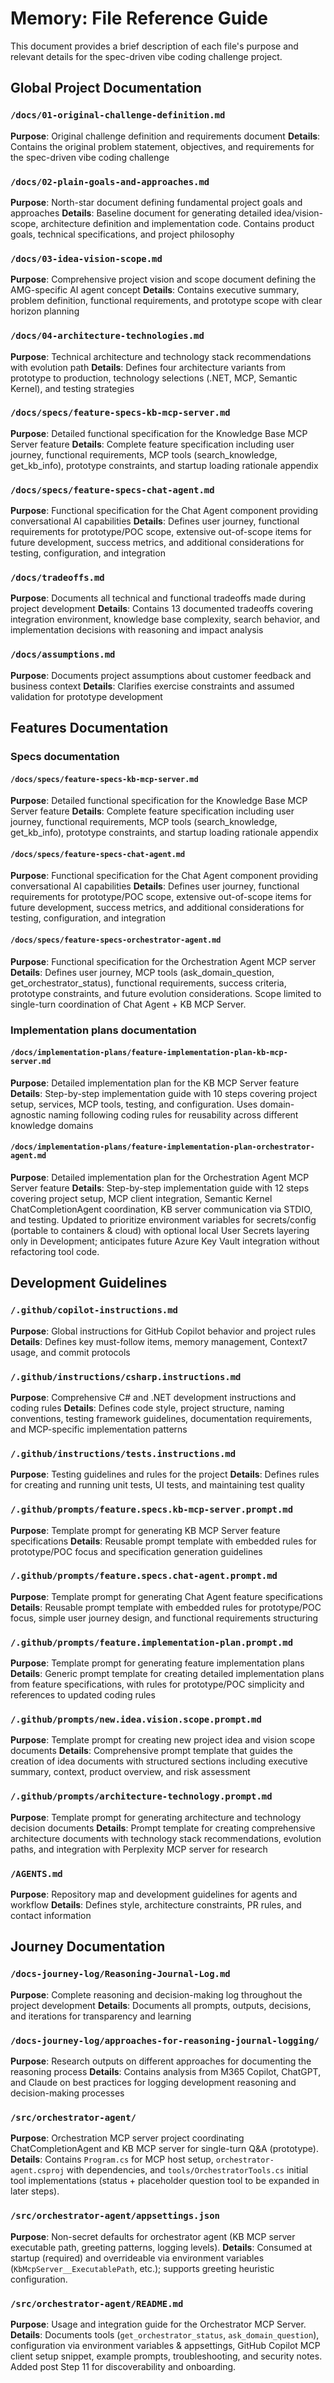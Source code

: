 # Memory: File Reference Guide

This document provides a brief description of each file's purpose and relevant details for the spec-driven vibe coding challenge project.

## Global Project Documentation

### `/docs/01-original-challenge-definition.md`
**Purpose**: Original challenge definition and requirements document
**Details**: Contains the original problem statement, objectives, and requirements for the spec-driven vibe coding challenge

### `/docs/02-plain-goals-and-approaches.md`
**Purpose**: North-star document defining fundamental project goals and approaches
**Details**: Baseline document for generating detailed idea/vision-scope, architecture definition and implementation code. Contains product goals, technical specifications, and project philosophy

### `/docs/03-idea-vision-scope.md`
**Purpose**: Comprehensive project vision and scope document defining the AMG-specific AI agent concept
**Details**: Contains executive summary, problem definition, functional requirements, and prototype scope with clear horizon planning

### `/docs/04-architecture-technologies.md`  
**Purpose**: Technical architecture and technology stack recommendations with evolution path
**Details**: Defines four architecture variants from prototype to production, technology selections (.NET, MCP, Semantic Kernel), and testing strategies

### `/docs/specs/feature-specs-kb-mcp-server.md`
**Purpose**: Detailed functional specification for the Knowledge Base MCP Server feature
**Details**: Complete feature specification including user journey, functional requirements, MCP tools (search_knowledge, get_kb_info), prototype constraints, and startup loading rationale appendix

### `/docs/specs/feature-specs-chat-agent.md`
**Purpose**: Functional specification for the Chat Agent component providing conversational AI capabilities
**Details**: Defines user journey, functional requirements for prototype/POC scope, extensive out-of-scope items for future development, success metrics, and additional considerations for testing, configuration, and integration


### `/docs/tradeoffs.md`
**Purpose**: Documents all technical and functional tradeoffs made during project development
**Details**: Contains 13 documented tradeoffs covering integration environment, knowledge base complexity, search behavior, and implementation decisions with reasoning and impact analysis

### `/docs/assumptions.md`
**Purpose**: Documents project assumptions about customer feedback and business context
**Details**: Clarifies exercise constraints and assumed validation for prototype development

## Features Documentation

### Specs documentation

#### `/docs/specs/feature-specs-kb-mcp-server.md`
**Purpose**: Detailed functional specification for the Knowledge Base MCP Server feature
**Details**: Complete feature specification including user journey, functional requirements, MCP tools (search_knowledge, get_kb_info), prototype constraints, and startup loading rationale appendix

#### `/docs/specs/feature-specs-chat-agent.md`
**Purpose**: Functional specification for the Chat Agent component providing conversational AI capabilities
**Details**: Defines user journey, functional requirements for prototype/POC scope, extensive out-of-scope items for future development, success metrics, and additional considerations for testing, configuration, and integration

#### `/docs/specs/feature-specs-orchestrator-agent.md`
**Purpose**: Functional specification for the Orchestration Agent MCP server
**Details**: Defines user journey, MCP tools (ask_domain_question, get_orchestrator_status), functional requirements, success criteria, prototype constraints, and future evolution considerations. Scope limited to single-turn coordination of Chat Agent + KB MCP Server.

### Implementation plans documentation

#### `/docs/implementation-plans/feature-implementation-plan-kb-mcp-server.md`
**Purpose**: Detailed implementation plan for the KB MCP Server feature
**Details**: Step-by-step implementation guide with 10 steps covering project setup, services, MCP tools, testing, and configuration. Uses domain-agnostic naming following coding rules for reusability across different knowledge domains

#### `/docs/implementation-plans/feature-implementation-plan-orchestrator-agent.md` 
**Purpose**: Detailed implementation plan for the Orchestration Agent MCP Server feature 
**Details**: Step-by-step implementation guide with 12 steps covering project setup, MCP client integration, Semantic Kernel ChatCompletionAgent coordination, KB server communication via STDIO, and testing. Updated to prioritize environment variables for secrets/config (portable to containers & cloud) with optional local User Secrets layering only in Development; anticipates future Azure Key Vault integration without refactoring tool code. 
 

## Development Guidelines

### `/.github/copilot-instructions.md`
**Purpose**: Global instructions for GitHub Copilot behavior and project rules
**Details**: Defines key must-follow items, memory management, Context7 usage, and commit protocols

### `/.github/instructions/csharp.instructions.md`
**Purpose**: Comprehensive C# and .NET development instructions and coding rules
**Details**: Defines code style, project structure, naming conventions, testing framework guidelines, documentation requirements, and MCP-specific implementation patterns

### `/.github/instructions/tests.instructions.md`
**Purpose**: Testing guidelines and rules for the project
**Details**: Defines rules for creating and running unit tests, UI tests, and maintaining test quality

### `/.github/prompts/feature.specs.kb-mcp-server.prompt.md`
**Purpose**: Template prompt for generating KB MCP Server feature specifications
**Details**: Reusable prompt template with embedded rules for prototype/POC focus and specification generation guidelines

### `/.github/prompts/feature.specs.chat-agent.prompt.md`
**Purpose**: Template prompt for generating Chat Agent feature specifications
**Details**: Reusable prompt template with embedded rules for prototype/POC focus, simple user journey design, and functional requirements structuring
### `/.github/prompts/feature.implementation-plan.prompt.md`
**Purpose**: Template prompt for generating feature implementation plans
**Details**: Generic prompt template for creating detailed implementation plans from feature specifications, with rules for prototype/POC simplicity and references to updated coding rules

### `/.github/prompts/new.idea.vision.scope.prompt.md`
**Purpose**: Template prompt for creating new project idea and vision scope documents
**Details**: Comprehensive prompt template that guides the creation of idea documents with structured sections including executive summary, context, product overview, and risk assessment

### `/.github/prompts/architecture-technology.prompt.md`
**Purpose**: Template prompt for generating architecture and technology decision documents
**Details**: Prompt template for creating comprehensive architecture documents with technology stack recommendations, evolution paths, and integration with Perplexity MCP server for research

### `/AGENTS.md`
**Purpose**: Repository map and development guidelines for agents and workflow
**Details**: Defines style, architecture constraints, PR rules, and contact information

## Journey Documentation

### `/docs-journey-log/Reasoning-Journal-Log.md`
**Purpose**: Complete reasoning and decision-making log throughout the project development
**Details**: Documents all prompts, outputs, decisions, and iterations for transparency and learning

### `/docs-journey-log/approaches-for-reasoning-journal-logging/`
**Purpose**: Research outputs on different approaches for documenting the reasoning process
**Details**: Contains analysis from M365 Copilot, ChatGPT, and Claude on best practices for logging development reasoning and decision-making processes

### `/src/orchestrator-agent/`
**Purpose**: Orchestration MCP server project coordinating ChatCompletionAgent and KB MCP server for single-turn Q&A (prototype).
**Details**: Contains `Program.cs` for MCP host setup, `orchestrator-agent.csproj` with dependencies, and `tools/OrchestratorTools.cs` initial tool implementations (status + placeholder question tool to be expanded in later steps).

### `/src/orchestrator-agent/appsettings.json`
**Purpose**: Non-secret defaults for orchestrator agent (KB MCP server executable path, greeting patterns, logging levels).
**Details**: Consumed at startup (required) and overrideable via environment variables (`KbMcpServer__ExecutablePath`, etc.); supports greeting heuristic configuration.

### `/src/orchestrator-agent/README.md`
**Purpose**: Usage and integration guide for the Orchestrator MCP Server.
**Details**: Documents tools (`get_orchestrator_status`, `ask_domain_question`), configuration via environment variables & appsettings, GitHub Copilot MCP client setup snippet, example prompts, troubleshooting, and security notes. Added post Step 11 for discoverability and onboarding.
